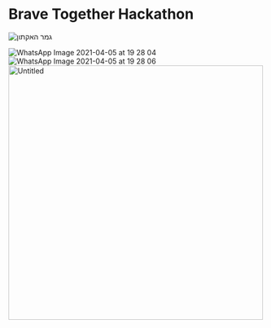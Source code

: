 # Brave Together Hackathon


![גמר האקתון](https://user-images.githubusercontent.com/49098945/114179885-3b81f600-9948-11eb-8fb0-128d5178f64b.jpeg)

![WhatsApp Image 2021-04-05 at 19 28 04](https://user-images.githubusercontent.com/49098945/114179908-42a90400-9948-11eb-8f66-9542762e8b11.jpeg)
![WhatsApp Image 2021-04-05 at 19 28 06](https://user-images.githubusercontent.com/49098945/114179917-4472c780-9948-11eb-84c5-b8f7b1974dd3.jpeg)
<img width="500" alt="Untitled" src="https://user-images.githubusercontent.com/49098945/114179929-463c8b00-9948-11eb-9351-3e462ff2828c.png">
